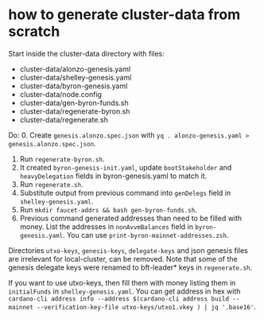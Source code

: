 # how to generate cluster-data from scratch

Start inside the cluster-data directory with files:
 - cluster-data/alonzo-genesis.yaml
 - cluster-data/shelley-genesis.yaml
 - cluster-data/byron-genesis.yaml
 - cluster-data/node.config
 - cluster-data/gen-byron-funds.sh
 - cluster-data/regenerate-byron.sh
 - cluster-data/regenerate.sh

Do:
 0. Create `genesis.alonzo.spec.json` with `yq . alonzo-genesis.yaml > genesis.alonzo.spec.json`.
 1. Run `regenerate-byron.sh`.
 2. It created `byron-genesis-init.yaml`, update `bootStakeholder` and `heavyDelegation` fields in byron-genesis.yaml to match it.
 5. Run `regenerate.sh`.
 6. Substitute output from previous command into `genDelegs` field in `shelley-genesis.yaml`.
 8. Run `mkdir faucet-addrs && bash gen-byron-funds.sh`.
 9. Previous command generated addresses than need to be filled with money. List the addresses in `nonAvvmBalances` field in `byron-genesis.yaml`. You can use `print-byron-mainnet-addresses.zsh`.

Directories `utxo-keys`, `genesis-keys`, `delegate-keys` and json genesis files are irrelevant for local-cluster, can be removed. Note that some of the genesis delegate keys were renamed to bft-leader* keys in `regenerate.sh`.

If you want to use utxo-keys, then fill them with money listing them in `initialFunds` in `shelley-genesis.yaml`. You can get address in hex with `cardano-cli address info --address $(cardano-cli address build --mainnet --verification-key-file utxo-keys/utxo1.vkey ) | jq '.base16'`.